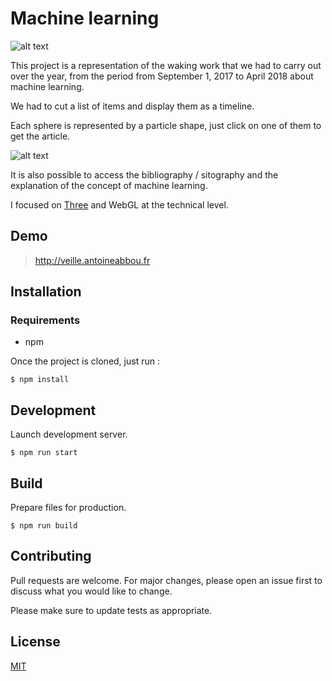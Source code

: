 # Machine learning

![alt text](http://antoineabbou.fr/machine-learning-1.png)


This project is a representation of the waking work that we had to carry out over the year, from the period from September 1, 2017 to April 2018 about machine learning.

We had to cut a list of items and display them as a timeline.

Each sphere is represented by a particle shape, just click on one of them to get the article.

![alt text](http://antoineabbou.fr/machine-learning-2.png)

It is also possible to access the bibliography / sitography and the explanation of the concept of machine learning.

I focused on [Three](https://threejs.org/) and WebGL at the technical level. 

## Demo
> http://veille.antoineabbou.fr

## Installation

### Requirements
* npm

Once the project is cloned, just run :

`$ npm install`


## Development

Launch development server.

```
$ npm run start
```

## Build
Prepare files for production.

```
$ npm run build
```

## Contributing
Pull requests are welcome. For major changes, please open an issue first to discuss what you would like to change.

Please make sure to update tests as appropriate.

## License
[MIT](https://choosealicense.com/licenses/mit/)
